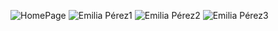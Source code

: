 ![HomePage](https://github.com/user-attachments/assets/b79a82f3-082b-4b63-b7a6-d875d94c1568)
![Emilia Pérez1](https://github.com/user-attachments/assets/e2e52b24-89e1-43b8-be81-afb8b13ef385)
![Emilia Pérez2](https://github.com/user-attachments/assets/6e8e36c1-9d79-4cb6-825a-69466bfb50a7)
![Emilia Pérez3](https://github.com/user-attachments/assets/c7e0aeb6-4c0f-4e3c-8bf2-0d9f2ab51f39)
